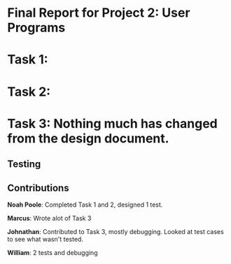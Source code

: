 Final Report for Project 2: User Programs
===================================

# Task 1:


# Task 2:


# Task 3: Nothing much has changed from the design document.


## Testing

## Contributions
**Noah Poole**: Completed Task 1 and 2, designed 1 test.

**Marcus**: Wrote alot of Task 3

**Johnathan**: Contributed to Task 3, mostly debugging. Looked at test cases to see what wasn't tested.

**William**: 2 tests and debugging


